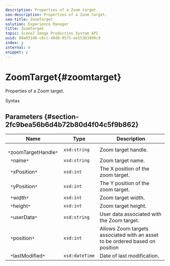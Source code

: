 ```yaml
---
description: Properties of a Zoom target.
seo-description: Properties of a Zoom target.
seo-title: ZoomTarget
solution: Experience Manager
title: ZoomTarget
topic: Scene7 Image Production System API
uuid: 08a03140-c8cc-49d8-9575-ae153b3899c9
index: y
internal: n
snippet: y
---
```


# ZoomTarget{#zoomtarget}

Properties of a Zoom target.

 Syntax 

## Parameters {#section-2fc9bea56b6d4b72b80d4f04c5f9b862}

|  Name  | Type  | Description  |
|---|---|---|
|  ` *`zoomTargetHandle`*`  | `xsd:string`  | Zoom target handle.  |
|  ` *`name`*`  | `xsd:string`  | Zoom target name.  |
|  ` *`xPosition`*`  | `xsd:int`  | The X position of the zoom target.  |
|  ` *`yPosition`*`  | `xsd:int`  | The Y position of the zoom target.  |
|  ` *`width`*`  | `xsd:int`  | Zoom target width.  |
|  ` *`height`*`  | `xsd:int`  | Zoom target height.  |
|  ` *`userData`*`  | `xsd:string`  | User data associated with the Zoom target.  |
|  ` *`position`*`  | `xsd:int`  | Allows Zoom targets associated with an asset to be ordered based on position  |
|  ` *`lastModified`*`  | `xsd:dateTime`  | Date of last modification.  |

